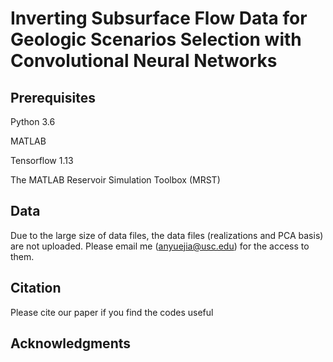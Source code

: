 # Inverting Subsurface Flow Data for Geologic Scenarios Selection with Convolutional Neural Networks


## Prerequisites
Python 3.6

MATLAB

Tensorflow 1.13

The MATLAB Reservoir Simulation Toolbox (MRST)

## Data
Due to the large size of data files, the data files (realizations and PCA basis) are not uploaded. Please email me (anyuejia@usc.edu) for the access to them.

## Citation
Please cite our paper if you find the codes useful

## Acknowledgments
